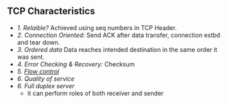## TCP Characteristics
- *1. Relaible?* Achieved using seq numbers in TCP Header.
- *2. Connection Oriented:* Send ACK after data transfer, connection estbd and tear down.
- *3. Ordered data* Data reaches intended destination in the same order it was sent.
- *4. Error Checking & Recovery:* Checksum
- *5. [Flow control](../Flow_Control)* 
- *6. Quality of service*
- *6. Full duplex server* 
  - it can perform roles of both receiver and sender
